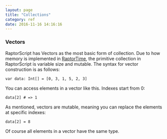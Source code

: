 ```yaml
---
layout: page
title: "Collections"
category: ref
date: 2016-11-16 14:16:16
---
```


### Vectors
RaptorScript has Vectors as the most basic form of collection. Due to how memory is implemented in [RaptorTime](/raptortime), the primitive collection in RaptorScript is variable size and mutable. The syntax for vector construction is as follows:

    var data: Int[] = [0, 3, 1, 5, 2, 3]
    
You can access elements in a vector like this. Indexes start from 0:

    data[2] # => 1
    
As mentioned, vectors are mutable, meaning you can replace the elements at specific indexes:

    data[2] = 8
    
Of course all elements in a vector have the same type.
